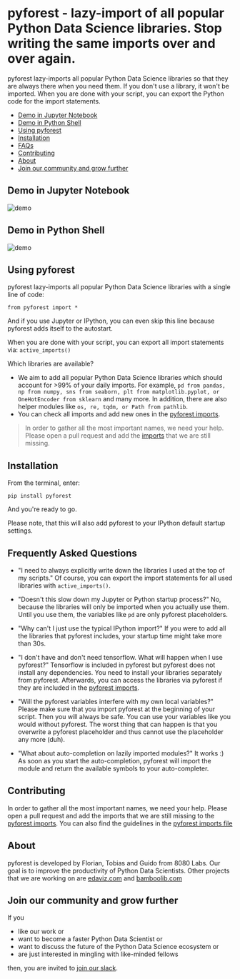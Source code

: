 # pyforest - lazy-import of all popular Python Data Science libraries. Stop writing the same imports over and over again.

pyforest lazy-imports all popular Python Data Science libraries so that they are always there when you need them. If you don't use a library, it won't be imported. When you are done with your script, you can export the Python code for the import statements.

- [Demo in Jupyter Notebook](#demo-in-jupyter-notebook)
- [Demo in Python Shell](#demo-in-python-shell)
- [Using pyforest](#using-pyforest)
- [Installation](#installation)
- [FAQs](#faqs)
- [Contributing](#contributing)
- [About](#about)
- [Join our community and grow further](#join-our-community-and-grow-further)



## Demo in Jupyter Notebook
<!-- ![demo](https://bamboolib.com/pyforest/pyforest_demo_in_jupyter.png) -->
![demo](https://bamboolib.com/pyforest/pyforest_demo_in_jupyter.gif)


## Demo in Python Shell
![demo](https://bamboolib.com/pyforest/pyforest_demo_in_python_shell.png)


## Using pyforest
pyforest lazy-imports all popular Python Data Science libraries with a single line of code:

`from pyforest import *`

And if you use Jupyter or IPython, you can even skip this line because pyforest adds itself to the autostart.

When you are done with your script, you can export all import statements via:
`active_imports()`


Which libraries are available?
- We aim to add all popular Python Data Science libraries which should account for >99% of your daily imports. For example, `pd from pandas, np from numpy, sns from seaborn, plt from matplotlib.pyplot, or OneHotEncoder from sklearn` and many more. In addition, there are also helper modules like `os, re, tqdm, or Path from pathlib`.
- You can check all imports and add new ones in the [pyforest imports](src/pyforest/_imports.py).

> In order to gather all the most important names, we need your help. Please open a pull request and add the [imports](src/pyforest/_imports.py) that we are still missing.


## Installation
From the terminal, enter:

`pip install pyforest`

And you're ready to go.

Please note, that this will also add pyforest to your IPython default startup settings.


## Frequently Asked Questions

- "I need to always explicitly write down the libraries I used at the top of my scripts." Of course, you can export the import statements for all used libraries with `active_imports()`.

- "Doesn't this slow down my Jupyter or Python startup process?" No, because the libraries will only be imported when you actually use them. Until you use them, the variables like `pd` are only pyforest placeholders.

- "Why can't I just use the typical IPython import?" If you were to add all the libraries that pyforest includes, your startup time might take more than 30s.

- "I don't have and don't need tensorflow. What will happen when I use pyforest?" Tensorflow is included in pyforest but pyforest does not install any dependencies. You need to install your libraries separately from pyforest. Afterwards, you can access the libraries via pyforest if they are included in the [pyforest imports](src/pyforest/_imports.py).

- "Will the pyforest variables interfere with my own local variables?" Please make sure that you import pyforest at the beginning of your script. Then you will always be safe. You can use your variables like you would without pyforest. The worst thing that can happen is that you overwrite a pyforest placeholder and thus cannot use the placeholder any more (duh).

- "What about auto-completion on lazily imported modules?" It works :) As soon as you start the auto-completion, pyforest will import the module and return the available symbols to your auto-completer.


## Contributing
In order to gather all the most important names, we need your help. Please open a pull request and add the imports that we are still missing to the [pyforest imports](src/pyforest/_imports.py). You can also find the guidelines in the [pyforest imports file](src/pyforest/_imports.py)


## About
pyforest is developed by Florian, Tobias and Guido from 8080 Labs. Our goal is to improve the productivity of Python Data Scientists. Other projects that we are working on are [edaviz.com](https://edaviz.com) and [bamboolib.com](https://bamboolib.com)


## Join our community and grow further
If you
- like our work or
- want to become a faster Python Data Scientist or
- want to discuss the future of the Python Data Science ecosystem or
- are just interested in mingling with like-minded fellows

then, you are invited to [join our slack](https://join.slack.com/t/fasterpyds/shared_invite/enQtNzExNDMxNzQ3NTU0LTNhMjI3MTM5ZGZlN2Y4NWIwOWUxZDg4ODE1MzkyNTc1NDhmNjg5ZGZhYmI1ZjBkNzgzMTI3MDcxNWMzZDA0NGQ).

